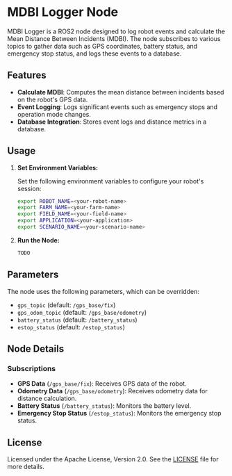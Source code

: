 # MDBI Logger Node

MDBI Logger is a ROS2 node designed to log robot events and calculate the Mean Distance Between Incidents (MDBI). The node subscribes to various topics to gather data such as GPS coordinates, battery status, and emergency stop status, and logs these events to a database.

## Features

- **Calculate MDBI**: Computes the mean distance between incidents based on the robot's GPS data.
- **Event Logging**: Logs significant events such as emergency stops and operation mode changes.
- **Database Integration**: Stores event logs and distance metrics in a database.


## Usage

1. **Set Environment Variables:**

    Set the following environment variables to configure your robot's session:

    ```sh
    export ROBOT_NAME=<your-robot-name>
    export FARM_NAME=<your-farm-name>
    export FIELD_NAME=<your-field-name>
    export APPLICATION=<your-application>
    export SCENARIO_NAME=<your-scenario-name>
    ```

2. **Run the Node:**

    ```sh
    TODO
    ```

## Parameters

The node uses the following parameters, which can be overridden:

- `gps_topic` (default: `/gps_base/fix`)
- `gps_odom_topic` (default: `/gps_base/odometry`)
- `battery_status` (default: `/battery_status`)
- `estop_status` (default: `/estop_status`)

## Node Details

### Subscriptions

- **GPS Data** (`/gps_base/fix`): Receives GPS data of the robot.
- **Odometry Data** (`/gps_base/odometry`): Receives odometry data for distance calculation.
- **Battery Status** (`/battery_status`): Monitors the battery level.
- **Emergency Stop Status** (`/estop_status`): Monitors the emergency stop status.


## License

Licensed under the Apache License, Version 2.0. See the [LICENSE](http://www.apache.org/licenses/LICENSE-2.0) file for more details.
